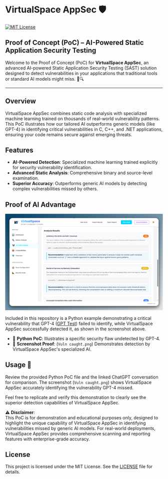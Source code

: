 # VirtualSpace AppSec 🛡️

[![MIT License](https://img.shields.io/badge/License-MIT-yellow.svg)](LICENSE)

## Proof of Concept (PoC) – AI-Powered Static Application Security Testing

Welcome to the Proof of Concept (PoC) for **VirtualSpace AppSec**, an advanced AI-powered Static Application Security Testing (SAST) solution designed to detect vulnerabilities in your applications that traditional tools or standard AI models might miss. 🧠🔍

---

## Overview

VirtualSpace AppSec combines static code analysis with specialized machine learning trained on thousands of real-world vulnerability patterns. This PoC illustrates how our tailored AI outperforms generic models (like GPT-4) in identifying critical vulnerabilities in C, C++, and .NET applications, ensuring your code remains secure against emerging threats.

## Features

- **AI-Powered Detection**: Specialized machine learning trained explicitly for security vulnerability identification.
- **Advanced Static Analysis**: Comprehensive binary and source-level examination.
- **Superior Accuracy**: Outperforms generic AI models by detecting complex vulnerabilities missed by others.

## Proof of AI Advantage

![Vuln caught](Vuln-caught.png)

Included in this repository is a Python example demonstrating a critical vulnerability that GPT-4 ([GPT Test](https://chatgpt.com/c/688decd4-02e0-832c-812d-1bcb8c7df120)) failed to identify, while VirtualSpace AppSec successfully detected it, as shown in the screenshot above.

- 📌 **Python PoC**: Illustrates a specific security flaw undetected by GPT-4.
- 📸 **Screenshot Proof**: (`Vuln caught.png`) Demonstrates detection by VirtualSpace AppSec's specialized AI.

## Usage 🧪

Review the provided Python PoC file and the linked ChatGPT conversation for comparison. The screenshot (`Vuln caught.png`) shows VirtualSpace AppSec accurately identifying the vulnerability GPT-4 missed.

Feel free to replicate and verify this demonstration to clearly see the superior detection capabilities of VirtualSpace AppSec.

⚠️ **Disclaimer**:  
This PoC is for demonstration and educational purposes only, designed to highlight the unique capability of VirtualSpace AppSec in identifying vulnerabilities missed by generic AI models. For real-world deployments, VirtualSpace AppSec provides comprehensive scanning and reporting features with enterprise-grade accuracy.

## License

This project is licensed under the MIT License. See the [LICENSE](LICENSE) file for details.
